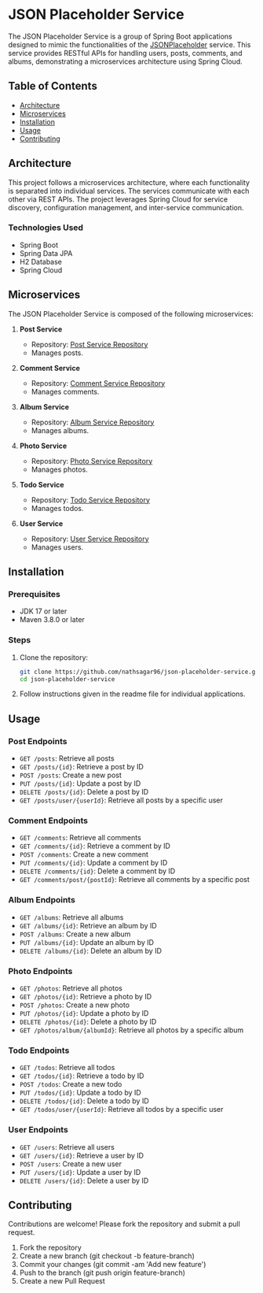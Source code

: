 # JSON Placeholder Service

The JSON Placeholder Service is a group of Spring Boot applications designed to mimic the functionalities of the [JSONPlaceholder](https://jsonplaceholder.typicode.com/) service. This service provides RESTful APIs for handling users, posts, comments, and albums, demonstrating a microservices architecture using Spring Cloud.

## Table of Contents

- [Architecture](#architecture)
- [Microservices](#microservices)
- [Installation](#installation)
- [Usage](#usage)
- [Contributing](#contributing)

## Architecture

This project follows a microservices architecture, where each functionality is separated into individual services. The services communicate with each other via REST APIs. The project leverages Spring Cloud for service discovery, configuration management, and inter-service communication.


### Technologies Used

- Spring Boot
- Spring Data JPA
- H2 Database
- Spring Cloud

## Microservices

The JSON Placeholder Service is composed of the following microservices:

1. **Post Service**
   - Repository: [Post Service Repository](post-service)
   - Manages posts.

2. **Comment Service**
   - Repository: [Comment Service Repository](comment-service)
   - Manages comments.

3. **Album Service**
   - Repository: [Album Service Repository](https://github.com/nathsagar96/json-placeholder-service/album-service)
   - Manages albums.

4. **Photo Service**
   - Repository: [Photo Service Repository](https://github.com/nathsagar96/json-placeholder-service/photo-service)
   - Manages photos.

5. **Todo Service**
   - Repository: [Todo Service Repository](https://github.com/nathsagar96/json-placeholder-service/todo-service)
   - Manages todos.

6. **User Service**
   - Repository: [User Service Repository](https://github.com/nathsagar96/json-placeholder-service/user-service)
   - Manages users.

## Installation

### Prerequisites

- JDK 17 or later
- Maven 3.8.0 or later

### Steps

1. Clone the repository:

    ```bash
    git clone https://github.com/nathsagar96/json-placeholder-service.git
    cd json-placeholder-service
    ```

2. Follow instructions given in the readme file for individual applications.

## Usage

### Post Endpoints

- `GET /posts`: Retrieve all posts
- `GET /posts/{id}`: Retrieve a post by ID
- `POST /posts`: Create a new post
- `PUT /posts/{id}`: Update a post by ID
- `DELETE /posts/{id}`: Delete a post by ID
- `GET /posts/user/{userId}`: Retrieve all posts by a specific user

### Comment Endpoints

- `GET /comments`: Retrieve all comments
- `GET /comments/{id}`: Retrieve a comment by ID
- `POST /comments`: Create a new comment
- `PUT /comments/{id}`: Update a comment by ID
- `DELETE /comments/{id}`: Delete a comment by ID
- `GET /comments/post/{postId}`: Retrieve all comments by a specific post

### Album Endpoints

- `GET /albums`: Retrieve all albums
- `GET /albums/{id}`: Retrieve an album by ID
- `POST /albums`: Create a new album
- `PUT /albums/{id}`: Update an album by ID
- `DELETE /albums/{id}`: Delete an album by ID

### Photo Endpoints

- `GET /photos`: Retrieve all photos
- `GET /photos/{id}`: Retrieve a photo by ID
- `POST /photos`: Create a new photo
- `PUT /photos/{id}`: Update a photo by ID
- `DELETE /photos/{id}`: Delete a photo by ID
- `GET /photos/album/{albumId}`: Retrieve all photos by a specific album

### Todo Endpoints

- `GET /todos`: Retrieve all todos
- `GET /todos/{id}`: Retrieve a todo by ID
- `POST /todos`: Create a new todo
- `PUT /todos/{id}`: Update a todo by ID
- `DELETE /todos/{id}`: Delete a todo by ID
- `GET /todos/user/{userId}`: Retrieve all todos by a specific user

### User Endpoints

- `GET /users`: Retrieve all users
- `GET /users/{id}`: Retrieve a user by ID
- `POST /users`: Create a new user
- `PUT /users/{id}`: Update a user by ID
- `DELETE /users/{id}`: Delete a user by ID

## Contributing

Contributions are welcome! Please fork the repository and submit a pull request.

1. Fork the repository
2. Create a new branch (git checkout -b feature-branch)
3. Commit your changes (git commit -am 'Add new feature')
4. Push to the branch (git push origin feature-branch)
5. Create a new Pull Request
